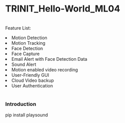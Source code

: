 # TRINIT_Hello-World_ML04
<br>Feature List:
<li>Motion Detection</li>
<li>Motion Tracking</li>
<li>Face Detection</li>
<li>Face Capture</li>
<li>Email Alert with Face Detection Data</li>
<li>Sound Alert</li>
<li>Motion enabled video recording</li>
<li>User-Friendly GUI</li>
<li>Cloud Video backup</li>
<li>User Authentication</li><br>

<h3>Introduction</h3>

pip install playsound
